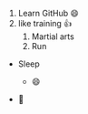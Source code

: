 1. Learn GitHub :smile:
2. like training :+1:
   1. Martial arts
   2. Run
 
 
* Sleep
  * :smile: 
  
* :palm_tree:
